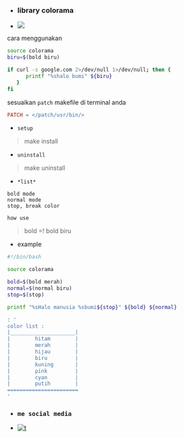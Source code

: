 - ### library colorama

- [![](https://img.shields.io/github/issues/Bayu12345677/library_colorama)](https://youtube.com/channel/UCtu-GcxKL8kJBXpR1wfMgWg)


cara menggunakan
```bash
source colorama
biru=$(bold biru)

if curl -s google.com 2>/dev/null 1>/dev/null; then {
      printf "%shalo bumi" ${biru}
   }
fi
```

sesuaikan `patch` makefile di terminal anda

```makefile
PATCH = </patch/usr/bin/>
```

- `setup`
> make install

- `uninstall`
> make uninstall


- `*list*`
```
bold mode
normal mode
stop, break color
```
`how use`
> bold <warna> =! bold biru

- example
```bash
#!/bin/bash

source colorama

bold=$(bold merah)
normal=$(normal biru)
stop=$(stop)

printf "%sHalo manusia %sbumi${stop}" ${bold} ${normal}

: '
color list :
|_____________________|
|        hitam        |
|        merah        |
|        hijau        |
|        biru         |
|        kuning       |
|        pink         |
|        cyan         |
|        putih        |
=======================
'
```


- ### `me social media`

- [![t](https://img.shields.io/static/v1?style=flat&logo=youtube&label=youtube&message=pejuang%20kentang&color=blue)](https://youtube.com/channel/UCtu-GcxKL8kJBXpR1wfMgWg)
